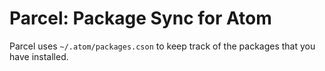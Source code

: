 # Parcel: Package Sync for Atom

Parcel uses `~/.atom/packages.cson` to keep track of the packages that you have installed.
